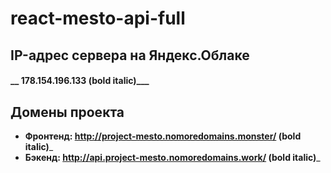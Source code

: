 # react-mesto-api-full


## IP-адрес сервера на Яндекс.Облаке
#### __ 178.154.196.133 (bold italic)___

## Домены проекта
- __Фронтенд: http://project-mesto.nomoredomains.monster/ (bold italic)___
- __Бэкенд:  http://api.project-mesto.nomoredomains.work/ (bold italic)___